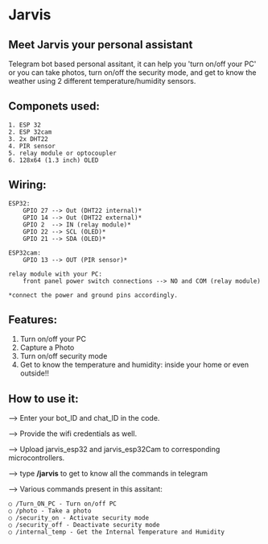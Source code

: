 # Jarvis

## Meet Jarvis your personal assistant 
Telegram bot based personal assitant, it can help you 'turn on/off your PC' or you can take photos, turn on/off the security mode, and get to know the weather using 2 different  temperature/humidity sensors.

## Componets used:
	1. ESP 32
	2. ESP 32cam
	3. 2x DHT22
	4. PIR sensor
	5. relay module or optocoupler
	6. 128x64 (1.3 inch) OLED 

## Wiring:
	ESP32:
		GPIO 27 --> Out (DHT22 internal)*
		GPIO 14 --> Out (DHT22 external)*
		GPIO 2  --> IN (relay module)*
		GPIO 22 --> SCL (OLED)*
		GPIO 21 --> SDA (OLED)*

	ESP32cam:
		GPIO 13 --> OUT (PIR sensor)*

	relay module with your PC:
		front panel power switch connections --> NO and COM (relay module)

	*connect the power and ground pins accordingly.

## Features:
1. Turn on/off your PC
2. Capture a Photo
3. Turn on/off security mode
4. Get to know the temperature and humidity:
 inside your home or even outside!!

## How to use it:
--> Enter your bot_ID and chat_ID in the code.

--> Provide the wifi credentials as well.

--> Upload jarvis_esp32 and jarvis_esp32Cam to corresponding microcontrollers.

--> type **/jarvis** to get to know all the commands in telegram 

--> Various commands present in this assitant:

	○ /Turn_ON_PC - Turn on/off PC
    ○ /photo - Take a photo
    ○ /security_on - Activate security mode
    ○ /security_off - Deactivate security mode
    ○ /internal_temp - Get the Internal Temperature and Humidity


